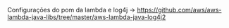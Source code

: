 Configurações do pom da lambda e log4j -> https://github.com/aws/aws-lambda-java-libs/tree/master/aws-lambda-java-log4j2